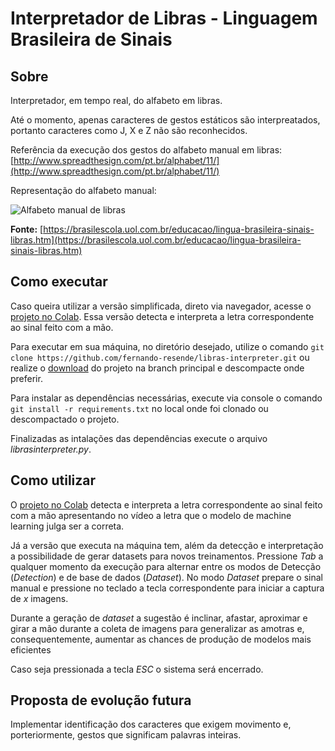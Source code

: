 # Interpretador de Libras - Linguagem Brasileira de Sinais

## Sobre

Interpretador, em tempo real, do alfabeto em libras.

Até o momento, apenas caracteres de gestos estáticos são interpreatados, portanto caracteres como J, X e Z não são reconhecidos.

Referência da execução dos gestos do alfabeto manual em libras: [http://www.spreadthesign.com/pt.br/alphabet/11/](http://www.spreadthesign.com/pt.br/alphabet/11/)

Representação do alfabeto manual:

![Alfabeto manual de libras](https://s1.static.brasilescola.uol.com.br/img/2019/09/alfabeto.png)

**Fonte:** [https://brasilescola.uol.com.br/educacao/lingua-brasileira-sinais-libras.htm](https://brasilescola.uol.com.br/educacao/lingua-brasileira-sinais-libras.htm)

## Como executar

Caso queira utilizar a versão simplificada, direto via navegador, acesse o [projeto no Colab](https://colab.research.google.com/github/fernando-resende/libras-interpreter/blob/main/LibrasInterpreter.ipynb). Essa versão detecta e interpreta a letra correspondente ao sinal feito com a mão.

Para executar em sua máquina, no diretório desejado, utilize o comando `git clone https://github.com/fernando-resende/libras-interpreter.git` ou realize o [download](https://github.com/fernando-resende/libras-interpreter/archive/refs/heads/main.zip) do projeto na branch principal e descompacte onde preferir.

Para instalar as dependências necessárias, execute via console o comando `git install -r requirements.txt` no local onde foi clonado ou descompactado o projeto.

Finalizadas as intalações das dependências execute o arquivo *librasinterpreter.py*.

## Como utilizar

O [projeto no Colab](https://colab.research.google.com/github/fernando-resende/libras-interpreter/blob/main/LibrasInterpreter.ipynb) detecta e interpreta a letra correspondente ao sinal feito com a mão apresentando no vídeo a letra que o modelo de machine learning julga ser a correta.

Já a versão que executa na máquina tem, além da detecção e interpretação a possibilidade de gerar datasets para novos treinamentos. Pressione *Tab* a qualquer momento da execução para alternar entre os modos de Detecção (*Detection*) e de base de dados (*Dataset*). No modo *Dataset* prepare o sinal manual e pressione no teclado a tecla correspondente para iniciar a captura de *x* imagens.

Durante a geração de *dataset* a sugestão é inclinar, afastar, aproximar e girar a mão durante a coleta de imagens para generalizar as amotras e, consequentemente, aumentar as chances de produção de modelos mais eficientes

Caso seja pressionada a tecla *ESC* o sistema será encerrado.

## Proposta de evolução futura

Implementar identificação dos caracteres que exigem movimento e, porteriormente, gestos que significam palavras inteiras.